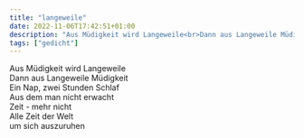 ```yaml
---
title: "langeweile"
date: 2022-11-06T17:42:51+01:00
description: "Aus Müdigkeit wird Langeweile<br>Dann aus Langeweile Müdigkeit"
tags: ["gedicht"]
---
```


Aus Müdigkeit wird Langeweile\
Dann aus Langeweile Müdigkeit\
Ein Nap, zwei Stunden Schlaf\
Aus dem man nicht erwacht\
Zeit - mehr nicht\
Alle Zeit der Welt\
um sich auszuruhen


